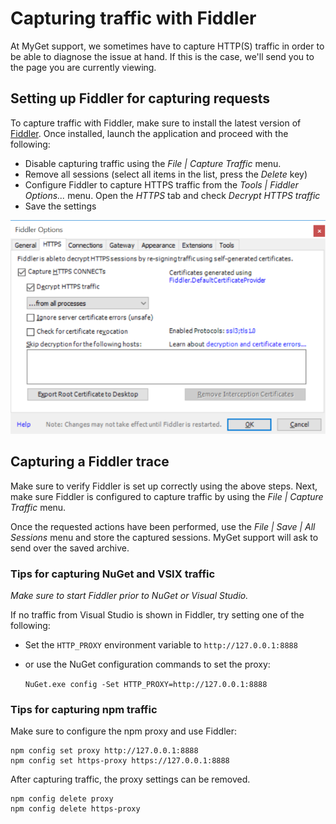 # Capturing traffic with Fiddler

At MyGet support, we sometimes have to capture HTTP(S) traffic in order to be able to diagnose the issue at hand. If this is the case, we'll send you to the page you are currently viewing.

## Setting up Fiddler for capturing requests

To capture traffic with Fiddler, make sure to install the latest version of [Fiddler](http://www.telerik.com/download/fiddler). Once installed, launch the application and proceed with the following:

* Disable capturing traffic using the *File | Capture Traffic* menu.
* Remove all sessions (select all items in the list, press the *Delete* key)
* Configure Fiddler to capture HTTPS traffic from the *Tools | Fiddler Options...* menu. Open the *HTTPS* tab and check *Decrypt HTTPS traffic*
* Save the settings

![SymbolServer URL in MyGet feed settings](assets/fiddlerhttps.png)

## Capturing a Fiddler trace

Make sure to verify Fiddler is set up correctly using the above steps. Next, make sure Fiddler is configured to capture traffic by using the *File | Capture Traffic* menu.

Once the requested actions have been performed, use the *File | Save | All Sessions* menu and store the captured sessions. MyGet support will ask to send over the saved archive.

### Tips for capturing NuGet and VSIX traffic

*Make sure to start Fiddler prior to NuGet or Visual Studio.*

If no traffic from Visual Studio is shown in Fiddler, try setting one of the following:

* Set the `HTTP_PROXY` environment variable to `http://127.0.0.1:8888`
* or use the NuGet configuration commands to set the proxy:

	`NuGet.exe config -Set HTTP_PROXY=http://127.0.0.1:8888`

### Tips for capturing npm traffic

Make sure to configure the npm proxy and use Fiddler:

	npm config set proxy http://127.0.0.1:8888
	npm config set https-proxy https://127.0.0.1:8888

After capturing traffic, the proxy settings can be removed.

	npm config delete proxy
	npm config delete https-proxy
